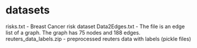 # datasets
risks.txt - Breast Cancer risk dataset
Data2Edges.txt - The file is an edge list of a graph. The graph has 75 nodes and 188 edges.
reuters_data_labels.zip - preprocessed reuters data with labels (pickle files)
